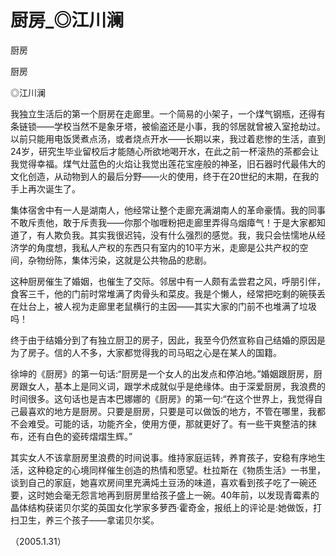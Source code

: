 # 厨房_◎江川澜

厨房

厨房

◎江川澜

我独立生活后的第一个厨房在走廊里。一个简易的小架子，一个煤气钢瓶，还得有条链锁——学校当然不是象牙塔，被偷盗还是小事，我的邻居就曾被入室抢劫过。以前只能用电饭煲煮点汤，或者烧点开水——长期以来，我过着悲惨的生活，直到24岁，研究生毕业留校后才能随心所欲地喝开水，在此之前一杯滚热的茶都会让我觉得幸福。煤气灶蓝色的火焰让我觉出莲花宝座般的神圣，旧石器时代最伟大的文化创造，从动物到人的最后分野——火的使用，终于在20世纪的末期，在我的手上再次诞生了。

集体宿舍中有一人是湖南人，他经常让整个走廊充满湖南人的革命豪情。我的同事不敢斥责他，敢于斥责我——你那个咖喱粉把走廊里弄得乌烟瘴气！于是大家都知道了，有人欺负我。其实我很迟钝，没有什么强烈的感觉。我，我只会怯懦地从经济学的角度想，我私人产权的东西只有室内的10平方米，走廊是公共产权的空间，杂物纷陈，集体污染，这就是公共物品的悲剧。

这种厨房催生了婚姻，也催生了交际。邻居中有一人颇有孟尝君之风，呼朋引伴，食客三千，他的门前时常堆满了肉骨头和菜皮。我是个懒人，经常把吃剩的碗筷丢在灶台上，被人视为走廊里老鼠横行的主因——其实大家的门前不也堆满了垃圾吗！

终于由于结婚分到了有独立厨卫的房子，因此，我至今仍然宣称自己结婚的原因是为了房子。信的人不多，大家都觉得我的司马昭之心是在某人的国籍。

徐坤的《厨房》的第一句话:“厨房是一个女人的出发点和停泊地。”婚姻跟厨房，厨房跟女人，基本上是同义词，跟学术成就似乎是绝缘体。由于深爱厨房，我浪费的时间很多。这句话也是吉本巴娜娜的《厨房》的第一句:“在这个世界上，我觉得自己最喜欢的地方是厨房。只要是厨房，只要是可以做饭的地方，不管在哪里，我都不会难受。可能的话，功能齐全，使用方便，那就更好了。有一些干爽整洁的抹布，还有白色的瓷砖熠熠生辉。”

其实女人不该拿厨房里浪费的时间说事。维持家庭运转，养育孩子，安稳有序地生活，这种稳定的心境同样催生创造的热情和愿望。杜拉斯在《物质生活》一书里，谈到自己的家庭，她喜欢房间里充满炖土豆汤的味道，喜欢看到孩子吃了一碗还要，这时她会毫无怨言地再到厨房里给孩子盛上一碗。40年前，以发现青霉素的晶体结构获诺贝尔奖的英国女化学家多萝西·霍奇金，报纸上的评论是:她做饭，打扫卫生，养三个孩子——拿诺贝尔奖。

（2005.1.31）